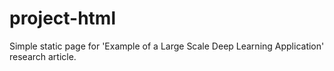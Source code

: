 # project-html
Simple static page for 'Example of a Large Scale Deep Learning Application' research article.  
